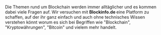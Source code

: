 <p>
  Die Themen rund um Blockchain werden immer alltäglicher und es kommen dabei viele Fragen auf. Wir versuchen mit <strong> Blockinfo.de </strong>
  eine Platform zu schaffen, auf der ihr ganz einfach und auch ohne technisches Wissen verstehen könnt worum es sich bei Begriffen wie "Blockchain", "Kryptowährungen", "Bitcoin" und vielem mehr handelt.
</p>